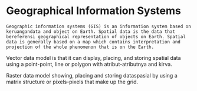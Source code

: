 Geographical Information Systems
================================
	Geographic information systems (GIS) is an information system based on keruangandata and object on Earth. Spatial data is the data that bereferensi geographical representation of objects on Earth. Spatial data is generally based on a map which contains interpretation and projection of the whole phenomenon that is on the Earth.

Vector data model is that it can display, placing, and storing spatial data using a point-point, line or polygon with atribut-atributnya and kirva.

Raster data model showing, placing and storing dataspasial by using a matrix structure or pixels-pixels that make up the grid.
